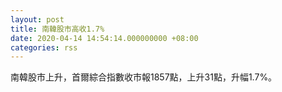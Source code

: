 ```yaml
---
layout: post
title: 南韓股市高收1.7%
date: 2020-04-14 14:54:14.000000000 +08:00
categories: rss
---
```


南韓股市上升，首爾綜合指數收市報1857點，上升31點，升幅1.7%。
